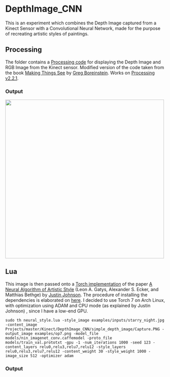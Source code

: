 # DepthImage_CNN
This is an experiment which combines the Depth Image captured from a Kinect Sensor with a Convolutional Neural Network, made for the purpose of recreating artistic styles of paintings. 

## Processing
The folder contains a [Processing code](https://github.com/krohak/Projects/blob/master/Kinect/DepthImage_CNN/simple_depth_image/simple_depth_image.pde) for displaying the Depth Image and RGB Image from the Kinect sensor. 
Modified version of the code taken from the book [Making Things See](http://makingthingssee.com/) by  [Greg Boreinstein](http://gregborenstein.com/). Works on [Processing v2.2.1](https://processing.org/download/?processing). 
### Output
<img src="https://raw.githubusercontent.com/krohak/Projects/master/Kinect/DepthImage_CNN/simple_depth_image/Capture.PNG" width="500px">

## Lua
This image is then passed onto a [Torch implementation](https://github.com/jcjohnson/neural-style) of the paper [A Neural Algorithm of Artistic Style](http://arxiv.org/abs/1508.06576) (Leon A. Gatys, Alexander S. Ecker, and Matthias Bethge) by [Justin Johnson](http://cs.stanford.edu/people/jcjohns/). 
The procedure of installing the dependencies is elaborated on [here](https://github.com/jcjohnson/neural-style/blob/master/INSTALL.md). I decided to use Torch 7 on Arch Linux, with optimization using ADAM and CPU mode (as explained by Justin Johnson) , since I have a low-end GPU. 
```
sudo th neural_style.lua -style_image examples/inputs/starry_night.jpg -content_image Projects/master/Kinect/DepthImage_CNN/simple_depth_image/Capture.PNG -output_image examples/op7.png -model_file models/nin_imagenet_conv.caffemodel -proto_file models/train_val.prototxt -gpu -1 -num_iterations 1000 -seed 123 -content_layers relu0,relu3,relu7,relu12 -style_layers relu0,relu3,relu7,relu12 -content_weight 30 -style_weight 1000 -image_size 512 -optimizer adam 
```
### Output
